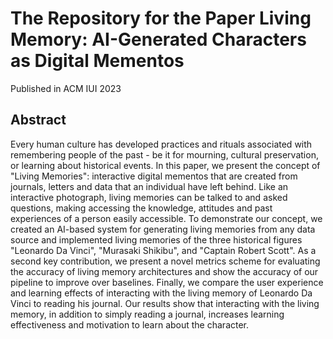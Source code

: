 # The Repository for the Paper Living Memory: AI-Generated Characters as Digital Mementos

 Published in ACM IUI 2023

## Abstract

Every human culture has developed practices and rituals associated with remembering people of the past - be it for mourning, cultural preservation, or learning about historical events. In this paper, we present the concept of "Living Memories": interactive digital mementos that are created from journals, letters and data that an individual have left behind. Like an interactive photograph, living memories can be talked to and asked questions, making accessing the knowledge, attitudes and past experiences of a person easily accessible. To demonstrate our concept, we created an AI-based system for generating living memories from any data source and implemented living memories of the three historical figures "Leonardo Da Vinci", "Murasaki Shikibu", and "Captain Robert Scott". As a second key contribution, we present a novel metrics scheme for evaluating the accuracy of living memory architectures and show the accuracy of our pipeline to improve over baselines. Finally, we compare the user experience and learning effects of interacting with the living memory of Leonardo Da Vinci to reading his journal. Our results show that interacting with the living memory, in addition to simply reading a journal, increases learning effectiveness and motivation to learn about the character.
